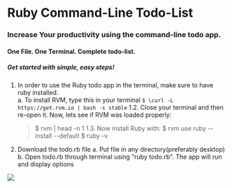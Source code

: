 # Ruby Command-Line Todo-List
### Increase Your productivity using the command-line todo app.
#### One File. One Terminal. Complete todo-list.
##### Get started with simple, easy steps!
1. In order to use the Ruby todo app in the terminal, make sure to have ruby installed.  
	a. To install RVM, type this in your terminal
  	`$ \curl -L https://get.rvm.io | bash -s stable`
  1.2. Close your terminal and then re-open it. Now, lets see if RVM was loaded properly:
  	> $ rvm | head -n 1
  1.3. Now install Ruby with: 
  	> $ rvm use ruby --install --default
	> $ ruby -v

2. Download the todo.rb file
  a. Put file in any directory(preferably desktop)
  b. Open todo.rb through terminal using "ruby todo.rb". The app will run and display options

![]('images/start-todo.png')  

